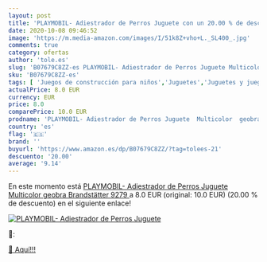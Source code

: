 ```yaml
---
layout: post
title: 'PLAYMOBIL- Adiestrador de Perros Juguete con un 20.00 % de descuento'
date: 2020-10-08 09:46:52
image: 'https://m.media-amazon.com/images/I/51k8Z+vho+L._SL400_.jpg'
comments: true
category: ofertas
author: 'tole.es'
slug: 'B07679C8ZZ-es PLAYMOBIL- Adiestrador de Perros Juguete Multicolor geobra...'
sku: 'B07679C8ZZ-es'
tags: [ 'Juegos de construcción para niños','Juguetes','Juguetes y juegos','playmobil-', ]
actualPrice: 8.0 EUR
currency: EUR
price: 8.0
comparePrice: 10.0 EUR
prodname: 'PLAYMOBIL- Adiestrador de Perros Juguete  Multicolor  geobra Brandstätter 9279 '
country: 'es'
flag: '🇪🇸'
brand: ''
buyurl: 'https://www.amazon.es/dp/B07679C8ZZ/?tag=tolees-21'
descuento: '20.00'
average: '9.14'
---
```


En este momento está [PLAYMOBIL- Adiestrador de Perros Juguete  Multicolor  geobra Brandstätter 9279 ](https://www.amazon.es/dp/B07679C8ZZ/?tag=tolees-21) a 8.0 EUR (original: 10.0 EUR) (20.00 %  de descuento) en el siguiente enlace!

[![PLAYMOBIL- Adiestrador de Perros Juguete](https://m.media-amazon.com/images/I/51k8Z+vho+L._SL400_.jpg)](https://www.amazon.es/dp/B07679C8ZZ/?tag=tolees-21)

🔎:


[🛒 Aquí!!!](https://www.amazon.es/dp/B07679C8ZZ/?tag=tolees-21)
